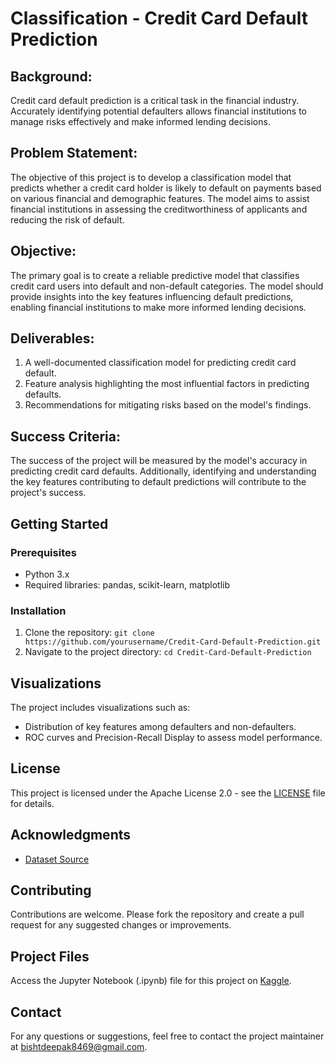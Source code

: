 # Classification - Credit Card Default Prediction

## Background:
Credit card default prediction is a critical task in the financial industry. Accurately identifying potential defaulters allows financial institutions to manage risks effectively and make informed lending decisions.

## Problem Statement:
The objective of this project is to develop a classification model that predicts whether a credit card holder is likely to default on payments based on various financial and demographic features. The model aims to assist financial institutions in assessing the creditworthiness of applicants and reducing the risk of default.

## Objective:
The primary goal is to create a reliable predictive model that classifies credit card users into default and non-default categories. The model should provide insights into the key features influencing default predictions, enabling financial institutions to make more informed lending decisions.

## Deliverables:

1. A well-documented classification model for predicting credit card default.
2. Feature analysis highlighting the most influential factors in predicting defaults.
3. Recommendations for mitigating risks based on the model's findings.

## Success Criteria:
The success of the project will be measured by the model's accuracy in predicting credit card defaults. Additionally, identifying and understanding the key features contributing to default predictions will contribute to the project's success.

## Getting Started
### Prerequisites
- Python 3.x
- Required libraries: pandas, scikit-learn, matplotlib

### Installation
1. Clone the repository: `git clone https://github.com/yourusername/Credit-Card-Default-Prediction.git`
2. Navigate to the project directory: `cd Credit-Card-Default-Prediction`

## Visualizations
The project includes visualizations such as:
- Distribution of key features among defaulters and non-defaulters.
- ROC curves and Precision-Recall Display to assess model performance.

## License
This project is licensed under the Apache License 2.0 - see the [LICENSE](LICENSE) file for details.

## Acknowledgments
- [Dataset Source](https://www.kaggle.com/datasets/gauravtopre/credit-card-defaulter-prediction/)

## Contributing
Contributions are welcome. Please fork the repository and create a pull request for any suggested changes or improvements.

## Project Files
Access the Jupyter Notebook (.ipynb) file for this project on [Kaggle](https://www.kaggle.com/code/thethirdchapter/classification-credit-card-default-prediction).

## Contact
For any questions or suggestions, feel free to contact the project maintainer at bishtdeepak8469@gmail.com.
